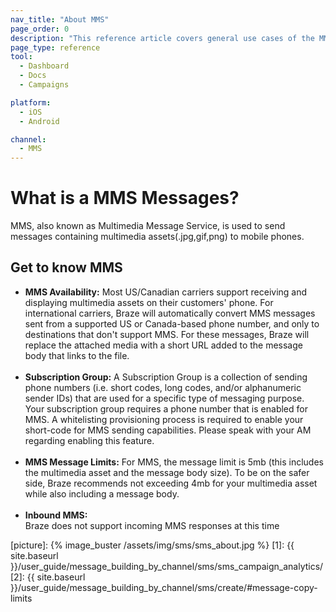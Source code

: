 ```yaml
---
nav_title: "About MMS"
page_order: 0
description: "This reference article covers general use cases of the MMS channel."
page_type: reference
tool:
  - Dashboard
  - Docs
  - Campaigns

platform:
  - iOS
  - Android

channel:
  - MMS
---
```


# What is a MMS Messages?
MMS, also known as Multimedia Message Service, is used to send messages containing multimedia assets(.jpg,gif,png) to mobile phones. 


## Get to know MMS
- __MMS Availability:__ Most US/Canadian carriers support receiving and displaying multimedia assets on their customers' phone.  For international carriers, Braze will automatically convert MMS messages sent from a supported US or Canada-based  phone number, and only to destinations that don't support MMS. For these messages, Braze will replace the attached media with a short URL added to the message body that links to the file.<br><br>
- __Subscription Group:__ A Subscription Group is a collection of sending phone numbers (i.e. short codes, long codes, and/or alphanumeric sender IDs) that are used for a specific type of messaging purpose. Your subscription group requires a phone number that is enabled for MMS.  A whitelisting provisioning process is required to enable your short-code for MMS sending capabilities.  Please speak with your AM regarding enabling this feature.<br><br>
- __MMS Message Limits:__ 
For MMS, the message limit is 5mb (this includes the multimedia asset and the message body size).  To be on the safer side, Braze recommends not exceeding 4mb for your multimedia asset while also including a message body.<br><br>
- __Inbound MMS:__ <br>Braze does not support incoming MMS responses at this time


[picture]: {% image_buster /assets/img/sms/sms_about.jpg %}
[1]: {{ site.baseurl }}/user_guide/message_building_by_channel/sms/sms_campaign_analytics/
[2]: {{ site.baseurl }}/user_guide/message_building_by_channel/sms/create/#message-copy-limits

